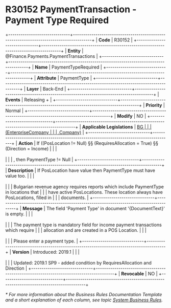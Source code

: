 ﻿---
erp.type: business-rule
erp.entity: Finance.Payments.PaymentTransactions
---

# R30152 PaymentTransaction - Payment Type Required
+------------------------------+---------------------------------------------------------------------------------------+
| **Code**                     | R30152                                                                                |
+------------------------------+---------------------------------------------------------------------------------------+
| **Entity**                   | @Finance.Payments.PaymentTransactions                                                 |
+------------------------------+---------------------------------------------------------------------------------------+
| **Name**                     | PaymentTypeRequired                                                                   |
+------------------------------+---------------------------------------------------------------------------------------+
| **Attribute**                | PaymentType                                                                           |
+------------------------------+---------------------------------------------------------------------------------------+
| **Layer**                    | Back-End                                                                              |
+------------------------------+---------------------------------------------------------------------------------------+
| **Events**                   | Releasing +                                                                           |
+------------------------------+---------------------------------------------------------------------------------------+
| **Priority**                 | Normal                                                                                |
+------------------------------+---------------------------------------------------------------------------------------+
| **Modify**                   | NO                                                                                    |
+------------------------------+---------------------------------------------------------------------------------------+
| **Applicable Legislations**  | [BG                                                                                   |
|                              | (EnterpriseCompany                                                                    |
|                              | .Company)](xref:applicable-legislations)                                              |
+------------------------------+---------------------------------------------------------------------------------------+
| **Action**                   | If ((PosLocation != Null) §§ (RequiresAllocation = True) §§ (Direction = Income)      |
|                              | <br/><br/>                                                                            |
|                              | , then PaymentType != Null                                                            |
+------------------------------+---------------------------------------------------------------------------------------+
| **Description**              | If PosLocation have value then PaymentType must have value too.                       |
|                              | <br/><br/>                                                                            |
|                              | Bulgarian revenue agency requires reports which include PaymentType in locations that |
|                              | have active PosLocations. These location always have PosLocations, filled in          |
|                              | documents.                                                                            |
+------------------------------+---------------------------------------------------------------------------------------+
| **Message**                  | The field \'Payment Type\' in document \'{DocumentText}\' is empty.                   |
|                              | <br/><br/>                                                                            |
|                              | The payment type is mandatory field for income payment transactions which require     |
|                              | allocation and are created in a POS Location.                                         |
|                              | <br/><br/>                                                                            |
|                              | Please enter a payment type.                                                          |
+------------------------------+---------------------------------------------------------------------------------------+
| **Version**                  | Introduced: 2019.1                                                                    |
|                              | <br/><br/>                                                                            |
|                              | Updated: 2019.1 SP9 - added condition by RequiresAllocation and Direction             |
+------------------------------+---------------------------------------------------------------------------------------+
| **Revocable**                | NO                                                                                    |
+------------------------------+---------------------------------------------------------------------------------------+

*\* For more information about the Business Rules Documentation Template and a short explanation of each column, see
topic [System Business Rules](../templates/template-description-system-business-rules.md).*
